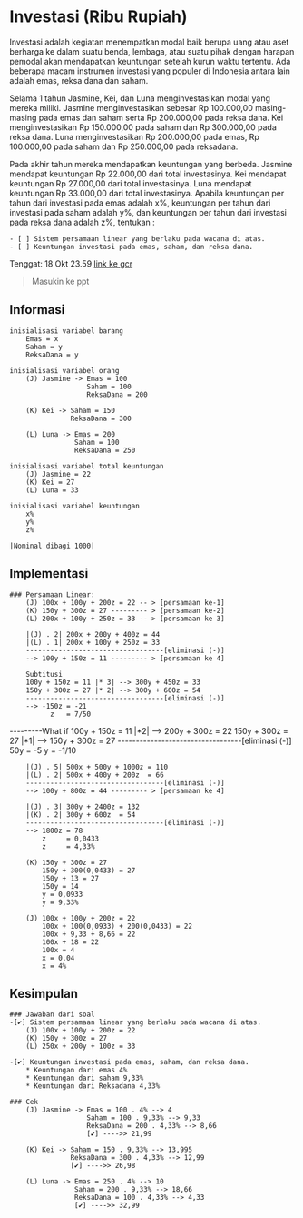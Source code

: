 # Investasi (Ribu Rupiah)                                           

Investasi adalah kegiatan menempatkan modal baik berupa uang atau aset berharga ke dalam suatu benda, lembaga, atau suatu pihak dengan harapan pemodal akan mendapatkan keuntungan setelah kurun waktu tertentu. Ada beberapa macam instrumen investasi yang populer di Indonesia antara lain adalah emas, reksa dana dan saham.

Selama 1 tahun Jasmine, Kei, dan Luna menginvestasikan modal yang mereka miliki. Jasmine menginvestasikan sebesar Rp 100.000,00 masing-masing pada emas dan saham serta Rp 200.000,00 pada reksa dana. Kei menginvestasikan Rp 150.000,00 pada saham dan Rp 300.000,00 pada reksa dana. Luna menginvestasikan Rp 200.000,00 pada emas, Rp 100.000,00 pada saham dan Rp 250.000,00 pada reksadana. 

Pada akhir tahun mereka mendapatkan keuntungan yang berbeda. Jasmine mendapat keuntungan Rp 22.000,00 dari total investasinya. Kei mendapat keuntungan Rp 27.000,00 dari total investasinya. Luna mendapat keuntungan Rp 33.000,00 dari total investasinya. Apabila keuntungan per tahun dari investasi pada emas adalah x%, keuntungan per tahun dari investasi pada saham adalah y%, dan keuntungan per tahun dari investasi pada reksa dana adalah z%, tentukan : 

    - [ ] Sistem persamaan linear yang berlaku pada wacana di atas.
    - [ ] Keuntungan investasi pada emas, saham, dan reksa dana.

Tenggat: 18 Okt 23.59
[link ke gcr](https://classroom.google.com/u/0/c/MzczNDIwNzU5NjQ1/a/NDExMDAyNDc1NDI5/details)
> Masukin ke ppt

## Informasi
    inisialisasi variabel barang
        Emas = x
        Saham = y
        ReksaDana = y

    inisialisasi variabel orang
        (J) Jasmine -> Emas = 100
                       Saham = 100
                       ReksaDana = 200

        (K) Kei -> Saham = 150
                   ReksaDana = 300

        (L) Luna -> Emas = 200
                    Saham = 100
                    ReksaDana = 250

    inisialisasi variabel total keuntungan
        (J) Jasmine = 22
        (K) Kei = 27
        (L) Luna = 33

    inisialisasi variabel keuntungan
        x%
        y%
        z%
    
    |Nominal dibagi 1000|

## Implementasi
    ### Persamaan Linear:
        (J) 100x + 100y + 200z = 22 -- > [persamaan ke-1]
        (K) 150y + 300z = 27 --------- > [persamaan ke-2]
        (L) 200x + 100y + 250z = 33 -- > [persamaan ke 3]

        |(J) . 2| 200x + 200y + 400z = 44
        |(L) . 1| 200x + 100y + 250z = 33
        ----------------------------------[eliminasi (-)]
        --> 100y + 150z = 11 --------- > [persamaan ke 4]

        Subtitusi
        100y + 150z = 11 |* 3| --> 300y + 450z = 33
        150y + 300z = 27 |* 2| --> 300y + 600z = 54
        ----------------------------------[eliminasi (-)]
        --> -150z = -21
              z   = 7/50

---------What if
100y + 150z = 11 |*2| --> 200y + 300z = 22
150y + 300z = 27 |*1| --> 150y + 300z = 27
----------------------------------[eliminasi (-)]
50y = -5
 y  = -1/10



        |(J) . 5| 500x + 500y + 1000z = 110
        |(L) . 2| 500x + 400y + 200z  = 66
        ----------------------------------[eliminasi (-)]
        --> 100y + 800z = 44 --------- > [persamaan ke 4]

        |(J) . 3| 300y + 2400z = 132
        |(K) . 2| 300y + 600z  = 54 
        ----------------------------------[eliminasi (-)]
        --> 1800z = 78
            z     = 0,0433
            z     = 4,33%

        (K) 150y + 300z = 27
            150y + 300(0,0433) = 27
            150y + 13 = 27
            150y = 14
            y = 0,0933
            y = 9,33%

        (J) 100x + 100y + 200z = 22
            100x + 100(0,0933) + 200(0,0433) = 22
            100x + 9,33 + 8,66 = 22
            100x + 18 = 22
            100x = 4
            x = 0,04
            x = 4% 


## Kesimpulan
    ### Jawaban dari soal
    -[✔️] Sistem persamaan linear yang berlaku pada wacana di atas.
        (J) 100x + 100y + 200z = 22
        (K) 150y + 300z = 27
        (L) 250x + 200y + 100z = 33

    -[✔️] Keuntungan investasi pada emas, saham, dan reksa dana.
        * Keuntungan dari emas 4%
        * Keuntungan dari saham 9,33%
        * Keuntungan dari Reksadana 4,33%

    ### Cek
        (J) Jasmine -> Emas = 100 . 4% --> 4
                       Saham = 100 . 9,33% --> 9,33
                       ReksaDana = 200 . 4,33% --> 8,66
                       [✔️] ---->> 21,99

        (K) Kei -> Saham = 150 . 9,33% --> 13,995
                   ReksaDana = 300 . 4,33% --> 12,99
                   [✔️] ---->> 26,98

        (L) Luna -> Emas = 250 . 4% --> 10
                    Saham = 200 . 9,33% --> 18,66
                    ReksaDana = 100 . 4,33% --> 4,33
                    [✔️] ---->> 32,99

<!-- Cek semua -->
